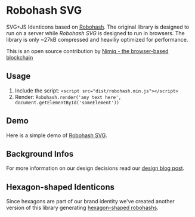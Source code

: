 # Robohash SVG
SVG+JS Identicons based on [Robohash](https://robohash.org). The original library is designed to run on a server while _Robohash SVG_ is designed to run in browsers. The library is only ~27kB compressed and heaviliy optimized for performance. 


This is an open source contribution by [Nimiq - the browser-based blockchain](https://nimiq.com)

## Usage
 1. Include the script: `<script src="dist/robohash.min.js"></script>`
 2. Render: `Robohash.render('any text here', document.getElementById('someElement'))`

## Demo
Here is a simple demo of [Robohash SVG](https://nimiq.github.io/robohash/).

## Background Infos
For more information on our design decisions read our [design blog post](https://medium.com/nimiq-network/devblog-2-identicons-be50dca91d55).

## Hexagon-shaped Identicons
Since hexagons are part of our brand identity we've created another version of this library generating [hexagon-shaped robohashs](https://github.com/nimiq/x-identicon).
